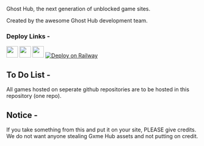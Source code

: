 Ghost Hub, the next generation of unblocked game sites. 

Created by the awesome Ghost Hub development team.

### Deploy Links - 
<a href="https://heroku.com/deploy/?template=https://github.com/xlegends/gxmehub"><img height="30px" src="https://raw.githubusercontent.com/FogNetwork/Tsunami/main/deploy/heroku2.svg"><img></a>
<a href="https://repl.it/github/xlegends/gxmehub"><img height="30px" src="https://raw.githubusercontent.com/FogNetwork/Tsunami/main/deploy/replit2.svg"><img></a>
<a href="https://glitch.com/edit/#!/import/github/xlegends/gxmehub"><img height="30px" src="https://raw.githubusercontent.com/FogNetwork/Tsunami/main/deploy/glitch2.svg"><img></a>
[![Deploy on Railway](https://railway.app/button.svg)](https://railway.app/new/template?template=https%3A%2F%2Fgithub.com%2Fxlegends%2Fgxmehub)

## To Do List -

All games hosted on seperate github repositories are to be hosted in this repository (one repo).

## Notice -

If you take something from this and put it on your site, PLEASE give credits. We do not want anyone stealing Gxme Hub assets and not putting on credit.
